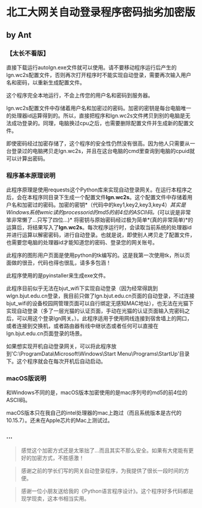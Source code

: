 # 北工大网关自动登录程序密码拙劣加密版

## by Ant

### 【太长不看版】

直接下载运行autolgn.exe文件就可以使用。请不要移动程序运行后产生的lgn.wc2s配置文件，否则再次打开程序时不能实现自动登录，需要再次输入用户名和密码，以重新生成配置文件。

这个程序完全本地运行，不会上传您的用户名和密码到服务器。

lgn.wc2s配置文件中存储着用户名和加密过的密码。加密的密钥是每台电脑唯一的处理器id运算得到的。所以，直接把程序和lgn.wc2s文件拷贝到别的电脑是无法成功登录的。同理，电脑换过cpu之后，也需要删除配置文件并生成新的配置文件。

即使密码经过加密存储了，这个程序的安全性仍然没有很高。因为他人只需要从一台登录过的电脑拷贝走lgn.wc2s，并且在这台电脑的cmd里查询到电脑的cpuid就可以计算出密码。

### 程序基本原理说明

此程序原理是使用requests这个Python库来实现自动登录网关。在运行本程序之后，会在本程序同目录下生成一个配置文件**lgn.wc2s**。这个配置文件中存储着用户名和加密过的密码。加密的密钥*（代码中的key1,key2,key3,key4）*其实是Windows系统wmic读的processorid的md5的前4位的ASCII码。*(可以说是非常笨非常懒了...只写了四位...)*  将密钥与原始密码经过极为简单*(真的非常简单)*的运算后，将结果写入了**lgn.wc2s**。每次程序运行时，会读取当前系统的处理器id并进行运算以解密密码，进行自动登录。也就是说，即使别人拷贝走了配置文件，也需要您电脑的处理器id才能知道您的密码、登录您的网关账号。

此程序的图形用户页面是使用python的tk编写的。这是我第一次使用tk，所以页面做的很丑，代码也得也很乱，请多多包涵！

此程序使用的是pyinstaller来生成exe文件。

此程序目前似乎无法在bjut_wifi下实现自动登录（因为经常得跳到wlgn.bjut.edu.cn登录，我目前只做了lgn.bjut.edu.cn页面的自动登录，不过连接bjut_wifi的设备校园网管理页面可以自行绑定无感知MAC地址），也无法在光猫下实现自动登录（多了一层光猫的认证页面，手动在光猫的认证页面输入完密码之后，可以用这个登录lgn网关。）。此程序适用于使用网线连接到宿舍墙上的网口，或者连接到交换机，或者路由器有线中继状态或者任何可以直接在lgn.bjut.edu.cn页面登录的场景。

如果想实现开机自动登录网关，可以将此程序放到'C:\ProgramData\Microsoft\Windows\Start Menu\Programs\StartUp'目录下。这个程序就会在每次开机后自动启动。

### macOS版说明

和Windows不同的是，macOS版本加密使用的是mac序列号的md5的前4位的ASCII码。

macOS版本只在我自己的intel处理器的mac上跑过（而且系统版本是古代的10.15.7）。还未在Apple芯片的Mac上测试过。

### ...

> 感觉这个加密方式还是太笨拙了...而且其实不那么安全。如果有大佬能有更好的加密方式，不胜感激！
>

> 感谢之前的学长们写的网关自动登录程序，为我提供了很长一段时间的方便。

> 感谢一位小朋友送给我的《Python语言程序设计》。这个程序好多代码都是现学现卖，这本书相当实用。

